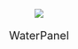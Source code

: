 <p align="center"">
<img src = 'https://s3.bmp.ovh/imgs/2022/10/11/14f0c62d33ecbd08.png'>
</p>

<p align="center" style = "font-size:20px;">WaterPanel</p>

